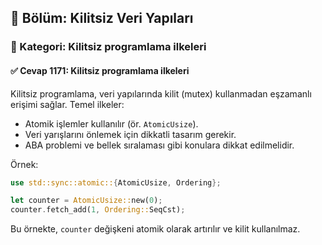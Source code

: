 ## 📘 Bölüm: Kilitsiz Veri Yapıları
### 🔹 Kategori: Kilitsiz programlama ilkeleri
#### ✅ Cevap 1171: Kilitsiz programlama ilkeleri

Kilitsiz programlama, veri yapılarında kilit (mutex) kullanmadan eşzamanlı erişimi sağlar. Temel ilkeler:

- Atomik işlemler kullanılır (ör. `AtomicUsize`).
- Veri yarışlarını önlemek için dikkatli tasarım gerekir.
- ABA problemi ve bellek sıralaması gibi konulara dikkat edilmelidir.

Örnek:
```rust
use std::sync::atomic::{AtomicUsize, Ordering};

let counter = AtomicUsize::new(0);
counter.fetch_add(1, Ordering::SeqCst);
```
Bu örnekte, `counter` değişkeni atomik olarak artırılır ve kilit kullanılmaz.
